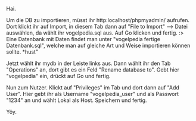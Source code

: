 Hai.

Um die DB zu importieren, müsst ihr http:localhost/phpmyadmin/ aufrufen.
Dort klickt ihr auf Import, in diesem Tab dann auf "File to Import" --> Datei auswählen, da wählt ihr vogelpedia.sql aus.
Auf Go klicken und fertig. :>
 Eine Datenbank mit Daten findet man unter "vogelpedia fertige Datenbank.sql", welche man auf gleiche Art und Weise importieren können sollte. *hust"

Jetzt wählt ihr mydb in der Leiste links aus. Dann wählt ihr den Tab "Operations" an, dort gibt es ein Feld "Rename database to".
Gebt hier "vogelpedia" ein, drückt auf Go und fertig.

Nun zum Nutzer. Klickt auf "Privileges" im Tab und dort dann auf "Add User".
Hier gebt ihr als Username "vogelpedia_user" und als Passwort "1234" an und wählt Lokal als Host. Speichern und fertig.

Yöy.
